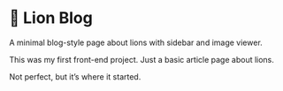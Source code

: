 # 🦁 Lion Blog

A minimal blog-style page about lions with sidebar and image viewer.

This was my first front-end project. Just a basic article page about lions.

Not perfect, but it’s where it started.
